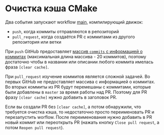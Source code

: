 # Очистка кэша CMake

Два события запускают workflow [main](workflows/main.yml), компилирующий движок:
* `push`, когда коммиты отправляются в репозиторий
* `pull_request`, когда создаётся PR с коммитами из другого репозитория или ветки

При `push` GitHub предоставляет
[массив `commits` с информацией о коммитах](https://docs.github.com/en/developers/webhooks-and-events/webhooks/webhook-events-and-payloads#push)
(максимальная длина массива - 20 коммитов), поэтому достаточно чтобы в названии или описании любого
коммита имелась фраза `[clear cache]`.

При `pull_request` изучение коммитов является сложной задачей.
Во первых GitHub не предоставляет массива с информацией о коммитах. Во вторых
коммиты из PR будут перемешаны с коммитами, которые были добавлены в `master`
за время работы над PR. Поэтому для PR фразу `[clear cache]` нужно добавить в
заголовок PR.

Если вы создали PR без `[clear cache]`, а потом обнаружили, что требуется очистка кэша,
то недостаточно просто переименовать PR и перезапустить worflow. После переименования нужно
добавить в PR новый коммит или переоткрыть PR
(нажать кнопку `Close pull request`, а потом `Reopen pull request`).
